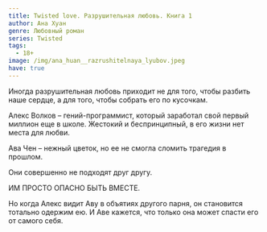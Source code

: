 ```yaml
---
title: Twisted love. Разрушительная любовь. Книга 1
author: Ана Хуан
genre: Любовный роман
series: Twisted
tags:
  - 18+
image: /img/ana_huan__razrushitelnaya_lyubov.jpeg
have: true
---
```

Иногда разрушительная любовь приходит не для того, чтобы разбить наше сердце, а для того, чтобы собрать его по кусочкам.

Алекс Волков – гений-программист, который заработал свой первый миллион еще в школе. Жестокий и беспринципный, в его жизни нет места для любви.

Ава Чен – нежный цветок, но ее не смогла сломить трагедия в прошлом.

Они совершенно не подходят друг другу.

ИМ ПРОСТО ОПАСНО БЫТЬ ВМЕСТЕ.

Но когда Алекс видит Аву в объятиях другого парня, он становится тотально одержим ею. И Аве кажется, что только она может спасти его от самого себя.